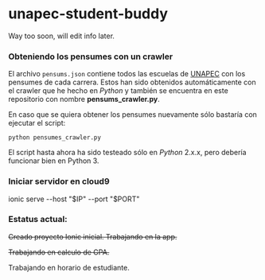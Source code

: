 # unapec-student-buddy
Way too soon, will edit info later.

### Obteniendo los pensumes con un crawler ###

El archivo `pensums.json` contiene todos las escuelas de [UNAPEC](http://unapec.edu.do/) con los pensumes
de cada carrera. Estos han sido obtenidos automáticamente con el crawler que he hecho en *Python* y también
se encuentra en este repositorio con nombre **pensums_crawler.py**. 

En caso que se quiera obtener los pensumes nuevamente sólo bastaría con ejecutar el script:

    python pensumes_crawler.py
    
El script hasta ahora ha sido testeado sólo en *Python* 2.x.x, pero debería funcionar bien en Python 3.

### Iniciar servidor en cloud9 ###

ionic serve --host "$IP" --port "$PORT"

### Estatus actual: ###

~~Creado proyecto Ionic inicial. Trabajando en la app.~~

~~Trabajando en calculo de GPA.~~

Trabajando en horario de estudiante.